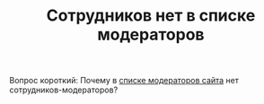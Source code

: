 ﻿---
title: "Сотрудников нет в списке модераторов"
se.owner.user_id: 385375
se.owner.display_name: "EzioMercer"
se.owner.link: "https://ru.meta.stackoverflow.com/users/385375/eziomercer"
se.link: "https://ru.meta.stackoverflow.com/questions/12077/%d0%a1%d0%be%d1%82%d1%80%d1%83%d0%b4%d0%bd%d0%b8%d0%ba%d0%be%d0%b2-%d0%bd%d0%b5%d1%82-%d0%b2-%d1%81%d0%bf%d0%b8%d1%81%d0%ba%d0%b5-%d0%bc%d0%be%d0%b4%d0%b5%d1%80%d0%b0%d1%82%d0%be%d1%80%d0%be%d0%b2"
se.question_id: 12077
se.post_type: question
---
<p>Вопрос короткий: Почему в <a href="https://ru.stackoverflow.com/users?tab=moderators">списке модераторов сайта</a> нет сотрудников-модераторов?</p>
